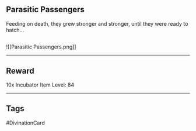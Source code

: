 ## Parasitic Passengers
Feeding on death, they grew stronger and stronger, until they were ready to hatch...
## 
![[Parasitic Passengers.png]]

---
## Reward
10x Incubator
Item Level: 84

---
## Tags
#DivinationCard